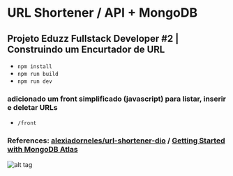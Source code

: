 # URL Shortener / API + MongoDB

## Projeto Eduzz Fullstack Developer #2 | Construindo um Encurtador de URL

- `npm install`
- `npm run build`
- `npm run dev`

### adicionado um front simplificado (javascript) para listar, inserir e deletar URLs

- `/front`


### References: [alexiadorneles/url-shortener-dio](https://github.com/alexiadorneles/url-shortener-dio) / [Getting Started with MongoDB Atlas](https://www.youtube.com/watch?v=S4fi6Qux-4g)

![alt tag](https://hermes.digitalinnovation.one/assets/diome/logo.png)
